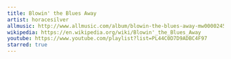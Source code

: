 ```yaml
---
title: Blowin' the Blues Away
artist: horacesilver
allmusic: http://www.allmusic.com/album/blowin-the-blues-away-mw0000245581
wikipedia: https://en.wikipedia.org/wiki/Blowin'_the_Blues_Away
youtube: https://www.youtube.com/playlist?list=PL44C0D7D9ADBC4F97
starred: true
---
```

